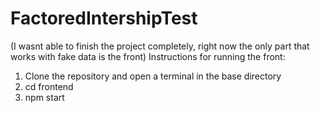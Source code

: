 # FactoredIntershipTest
(I wasnt able to finish the project completely, right now the only part that works with fake data is the front)
Instructions for running the front: 
1. Clone the repository and open a terminal in the base directory
1. cd frontend
2. npm start
